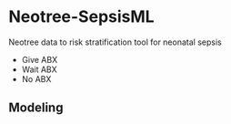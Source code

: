 # Neotree-SepsisML
Neotree data to risk stratification tool for neonatal sepsis
- Give ABX
- Wait ABX
- No ABX

## Modeling
